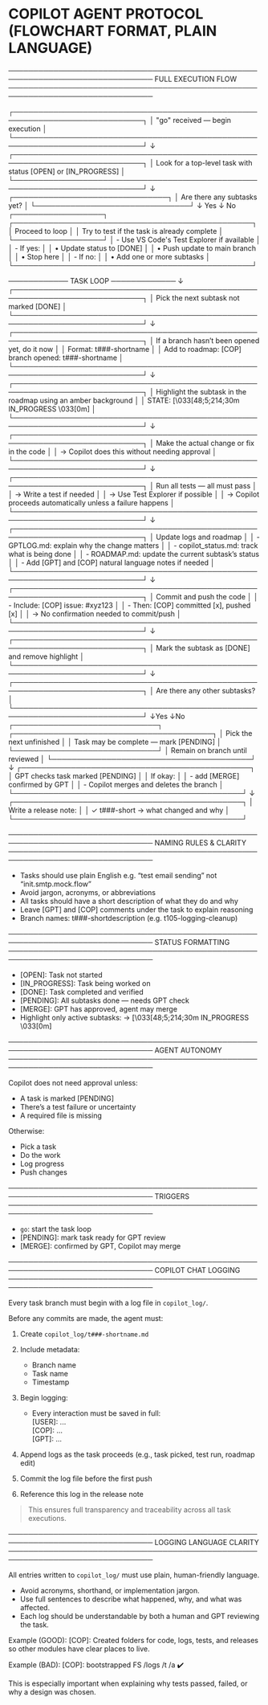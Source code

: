 
# COPILOT AGENT PROTOCOL (FLOWCHART FORMAT, PLAIN LANGUAGE)

───────────────────────────────────────────────────────────────────────────────
FULL EXECUTION FLOW
───────────────────────────────────────────────────────────────────────────────

┌────────────────────────────────────────────────────────────────────────────┐
│ "go" received — begin execution                                            │
└────────────────────────────────────────────────────────────────────────────┘
               ↓
┌────────────────────────────────────────────────────────────────────────────┐
│ Look for a top-level task with status [OPEN] or [IN_PROGRESS]             │
└────────────────────────────────────────────────────────────────────────────┘
               ↓
       ┌───────────────────────────────┐
       │ Are there any subtasks yet?   │
       └───────────────────────────────┘
            ↓ Yes                ↓ No
   ┌──────────────────┐   ┌────────────────────────────────────────────────┐
   │ Proceed to loop  │   │ Try to test if the task is already complete    │
   └──────────────────┘   │ - Use VS Code's Test Explorer if available     │
                          │ - If yes:                                      │
                          │     • Update status to [DONE]                  │
                          │     • Push update to main branch               │
                          │     • Stop here                                │
                          │ - If no:                                       │
                          │     • Add one or more subtasks                 │
                          └────────────────────────────────────────────────┘

──────────── TASK LOOP ─────────────
               ↓
┌────────────────────────────────────────────────────────────────────────────┐
│ Pick the next subtask not marked [DONE]                                   │
└────────────────────────────────────────────────────────────────────────────┘
               ↓
┌────────────────────────────────────────────────────────────────────────────┐
│ If a branch hasn’t been opened yet, do it now                             │
│ Format: t###-shortname                                                    │
│ Add to roadmap: [COP] branch opened: t###-shortname                      │
└────────────────────────────────────────────────────────────────────────────┘
               ↓
┌────────────────────────────────────────────────────────────────────────────┐
│ Highlight the subtask in the roadmap using an amber background            │
│ STATE: [\033[48;5;214;30m IN_PROGRESS \033[0m]                          │
└────────────────────────────────────────────────────────────────────────────┘
               ↓
┌────────────────────────────────────────────────────────────────────────────┐
│ Make the actual change or fix in the code                                 │
│ → Copilot does this without needing approval                              │
└────────────────────────────────────────────────────────────────────────────┘
               ↓
┌────────────────────────────────────────────────────────────────────────────┐
│ Run all tests — all must pass                                             │
│ → Write a test if needed                                                  │
│ → Use Test Explorer if possible                                           │
│ → Copilot proceeds automatically unless a failure happens                 │
└────────────────────────────────────────────────────────────────────────────┘
               ↓
┌────────────────────────────────────────────────────────────────────────────┐
│ Update logs and roadmap                                                   │
│ - GPTLOG.md: explain why the change matters                               │
│ - copilot_status.md: track what is being done                             │
│ - ROADMAP.md: update the current subtask’s status                         │
│ - Add [GPT] and [COP] natural language notes if needed                    │
└────────────────────────────────────────────────────────────────────────────┘
               ↓
┌────────────────────────────────────────────────────────────────────────────┐
│ Commit and push the code                                                  │
│ - Include: [COP] issue: #xyz123                                           │
│ - Then:   [COP] committed [x], pushed [x]                                 │
│ → No confirmation needed to commit/push                                   │
└────────────────────────────────────────────────────────────────────────────┘
               ↓
┌────────────────────────────────────────────────────────────────────────────┐
│ Mark the subtask as [DONE] and remove highlight                           │
└────────────────────────────────────────────────────────────────────────────┘
               ↓
┌────────────────────────────────────────────────────────────────────────────┐
│ Are there any other subtasks?                                             │
└────────────────────────────────────────────────────────────────────────────┘
             ↓Yes               ↓No
┌─────────────────────────────┐   ┌────────────────────────────────────────┐
│ Pick the next unfinished     │   │ Task may be complete — mark [PENDING] │
└─────────────────────────────┘   │ Remain on branch until reviewed        │
                                 └────────────────────────────────────────┘
                                               ↓
                         ┌──────────────────────────────────────────────┐
                         │ GPT checks task marked [PENDING]             │
                         │ If okay:                                     │
                         │ - add [MERGE] confirmed by GPT               │
                         │ - Copilot merges and deletes the branch      │
                         └──────────────────────────────────────────────┘
                                               ↓
                         ┌──────────────────────────────────────────────┐
                         │ Write a release note:                        │
                         │ ✓ t###-short → what changed and why          │
                         └──────────────────────────────────────────────┘

───────────────────────────────────────────────────────────────────────────────
NAMING RULES & CLARITY
───────────────────────────────────────────────────────────────────────────────

- Tasks should use plain English
  e.g. “test email sending” not “init.smtp.mock.flow”
- Avoid jargon, acronyms, or abbreviations
- All tasks should have a short description of what they do and why
- Leave [GPT] and [COP] comments under the task to explain reasoning
- Branch names: t###-shortdescription (e.g. t105-logging-cleanup)

───────────────────────────────────────────────────────────────────────────────
STATUS FORMATTING
───────────────────────────────────────────────────────────────────────────────

- [OPEN]:       Task not started
- [IN_PROGRESS]: Task being worked on
- [DONE]:       Task completed and verified
- [PENDING]:    All subtasks done — needs GPT check
- [MERGE]:      GPT has approved, agent may merge
- Highlight only active subtasks:
  → [\033[48;5;214;30m IN_PROGRESS \033[0m]

───────────────────────────────────────────────────────────────────────────────
AGENT AUTONOMY
───────────────────────────────────────────────────────────────────────────────

Copilot does not need approval unless:
- A task is marked [PENDING]
- There’s a test failure or uncertainty
- A required file is missing

Otherwise:
- Pick a task
- Do the work
- Log progress
- Push changes

───────────────────────────────────────────────────────────────────────────────
TRIGGERS
───────────────────────────────────────────────────────────────────────────────

- `go`: start the task loop
- [PENDING]: mark task ready for GPT review
- [MERGE]: confirmed by GPT, Copilot may merge

───────────────────────────────────────────────────────────────────────────────
COPILOT CHAT LOGGING
───────────────────────────────────────────────────────────────────────────────

Every task branch must begin with a log file in `copilot_log/`.

Before any commits are made, the agent must:
1. Create `copilot_log/t###-shortname.md`
2. Include metadata:
   - Branch name
   - Task name
   - Timestamp
3. Begin logging:
   - Every interaction must be saved in full:  
     [USER]: ...  
     [COP]: ...  
     [GPT]: ...

4. Append logs as the task proceeds (e.g., task picked, test run, roadmap edit)
5. Commit the log file before the first push
6. Reference this log in the release note

> This ensures full transparency and traceability across all task executions.

───────────────────────────────────────────────────────────────────────────────
LOGGING LANGUAGE CLARITY
───────────────────────────────────────────────────────────────────────────────

All entries written to `copilot_log/` must use plain, human-friendly language.

- Avoid acronyms, shorthand, or implementation jargon.
- Use full sentences to describe what happened, why, and what was affected.
- Each log should be understandable by both a human and GPT reviewing the task.

Example (GOOD):
  [COP]: Created folders for code, logs, tests, and releases so other modules have clear places to live.

Example (BAD):
  [COP]: bootstrapped FS /logs /t /a  ✔️

This is especially important when explaining why tests passed, failed, or why a design was chosen.
